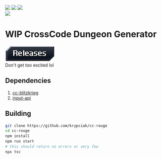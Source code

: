 [![](https://tokei.rs/b1/github/krypciak/cc-rouge?type=typescript&label=TypeScript&style=flat)](https://github.com/krypciak/cc-rouge)
[![](https://tokei.rs/b1/github/krypciak/cc-rouge?type=JSON&label=Json&style=flat)](https://github.com/krypciak/cc-rouge)
![](https://camo.githubusercontent.com/9ec43a2999c46fd3cc1b546f55dd8d940c7a54c4ef851180cf8e4ff6ee70c504/68747470733a2f2f696d672e736869656c64732e696f2f62616467652f6d6164655f776974685f7061696e5f616e645f737566666572696e672d6666363962343f6c6f676f3d6a617661)  
![](https://camo.githubusercontent.com/e72a64ac219c0f26026a7656c9ac6abf64d1f27e590a73b33e0b068ccc535312/68747470733a2f2f696d672e736869656c64732e696f2f62616467652f574f524b532532304f4e2d4d592532304d414348494e452d79656c6c6f773f7374796c653d666f722d7468652d6261646765)
# WIP CrossCode Dungeon Generator


![Realeses](https://github.com/CCDirectLink/organization/blob/master/assets/badges/releases%402x.png)  
Don't get too excited lol

## Dependencies
1. [cc-blitzkrieg](https://github.com/krypciak/cc-blitzkrieg)
2. [input-api](https://github.com/CCDirectLink/input-api)
		

## Building
```bash
git clone https://github.com/krypciak/cc-rouge
cd cc-rouge
npm install
npm run start
# this should return no errors or very few
npx tsc
```
